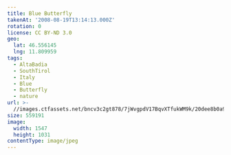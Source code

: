 ```yaml
---
title: Blue Butterfly
takenAt: '2008-08-19T13:14:13.000Z'
rotation: 0
license: CC BY-ND 3.0
geo:
  lat: 46.556145
  lng: 11.809959
tags:
  - AltaBadia
  - SouthTirol
  - Italy
  - Blue
  - Butterfly
  - nature
url: >-
  //images.ctfassets.net/bncv3c2gt878/7jWvgpdV17BqvXTfukWM9k/20dee8b0a9e14d930db0a14a64745a14/blue-butterfly_4343159623_o
size: 559191
image:
  width: 1547
  height: 1031
contentType: image/jpeg
---
```


